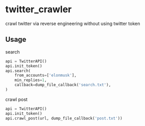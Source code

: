 # twitter_crawler
crawl twitter via reverse engineering without using twitter token

## Usage

search
```python
api = TwitterAPI()
api.init_token()
api.search(
    from_accounts=['elonmusk'],
    min_replies=1,
    callback=dump_file_callback('search.txt'),
)
```

crawl post
```python
api = TwitterAPI()
api.init_token()
api.crawl_post(url, dump_file_callback('post.txt'))
```
